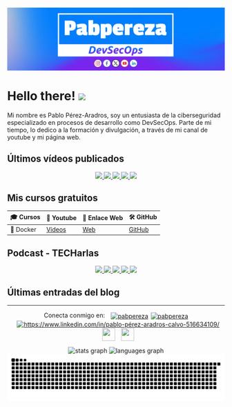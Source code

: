 ![](./static/img/banner_github.jpg)


# Hello there! <img src="https://media.giphy.com/media/hvRJCLFzcasrR4ia7z/giphy.gif" width="25px"> 

Mi nombre es Pablo Pérez-Aradros, soy un entusiasta de la ciberseguridad especializado en procesos de desarrollo como DevSecOps. Parte de mi tiempo, lo dedico a la formación y divulgación, a través de mi canal de youtube y mi página web. 

## Últimos vídeos publicados
<p align=center>

<a href='https://youtu.be/lQoh9gaEvvc' target='_blank'>
  <img width='19%' src='https://img.youtube.com/vi/lQoh9gaEvvc/mqdefault.jpg' />
</a>

<a href='https://youtu.be/APgKgrcibvs' target='_blank'>
  <img width='19%' src='https://img.youtube.com/vi/APgKgrcibvs/mqdefault.jpg' />
</a>

<a href='https://youtu.be/g9YrJATNqCY' target='_blank'>
  <img width='19%' src='https://img.youtube.com/vi/g9YrJATNqCY/mqdefault.jpg' />
</a>

<a href='https://youtu.be/5CNQMeYUBPs' target='_blank'>
  <img width='19%' src='https://img.youtube.com/vi/5CNQMeYUBPs/mqdefault.jpg' />
</a>

<a href='https://youtu.be/ZdfpVNRuaJ0' target='_blank'>
  <img width='19%' src='https://img.youtube.com/vi/ZdfpVNRuaJ0/mqdefault.jpg' />
</a>

</p>

## Mis cursos gratuitos 
| 🎓 Cursos | 🎥 Youtube | 🔗 Enlace Web | 🛠️ GitHub | 
| --- | --- | --- | --- | 
| 🐳 Docker | [Vídeos](https://www.youtube.com/playlist?list=PLQhxXeq1oc2n7YnjRhq7qVMzZWtDY7Zz0) | [Web](https://pabpereza.dev/docs/Cursos/docker)  | [GitHub](https://github.com/pabpereza/pabpereza/tree/main/docs/Cursos/docker) | 


## Podcast - TECHarlas
<p align=center>

<a href='https://youtu.be/UjHVqCXEvHQ' target='_blank'>
  <img width='19%' src='https://img.youtube.com/vi/UjHVqCXEvHQ/mqdefault.jpg' />
</a>

<a href='https://youtu.be/ZrLGYSUpDPM' target='_blank'>
  <img width='19%' src='https://img.youtube.com/vi/ZrLGYSUpDPM/mqdefault.jpg' />
</a>

<a href='https://youtu.be/csNytM7XFz4' target='_blank'>
  <img width='19%' src='https://img.youtube.com/vi/csNytM7XFz4/mqdefault.jpg' />
</a>

<a href='https://youtu.be/y_c_tPXusqM' target='_blank'>
  <img width='19%' src='https://img.youtube.com/vi/y_c_tPXusqM/mqdefault.jpg' />
</a>

<a href='https://youtu.be/JP7iyeiK6dg' target='_blank'>
  <img width='19%' src='https://img.youtube.com/vi/JP7iyeiK6dg/mqdefault.jpg' />
</a>

</p>


## Últimas entradas del blog

---
<p align="center">
Conecta conmigo en:
<a href="https://twitter.com/pabpereza" target="_blank"><img align="center" src="https://cdn.iconscout.com/icon/free/png-256/free-twitter-x-9581782-7740647.png" alt="pabpereza" height="50" width="50" style="margin-left:10px" /></a>    
<a href="https://www.youtube.com/c/pabpereza" target="_blank"><img align="center" src="https://raw.githubusercontent.com/maurodesouza/profile-readme-generator/master/src/assets/icons/social/youtube/default.svg" alt="pabpereza" height="30" width="40" style="margin-left:2px" /></a>      
<a href="https://www.linkedin.com/in/pablo-pérez-aradros-calvo-516634109/" target="_blank"><img align="center" src="https://raw.githubusercontent.com/maurodesouza/profile-readme-generator/master/src/assets/icons/social/linkedin/default.svg" alt="https://www.linkedin.com/in/pablo-pérez-aradros-calvo-516634109/" height="30" width="40" style="margin-left:10px"/></a>   
<a href="https://www.tiktok.com/@pabpereza" target="_blank"><img align="center" src="https://www.edigitalagency.com.au/wp-content/uploads/TikTok-icon-glyph.png"  height="30" width="30" style="margin-left:10px"/></a>   
<a href="https://www.instagram.com/pabpereza/" target="_blank"><img align="center" src="https://raw.githubusercontent.com/maurodesouza/profile-readme-generator/master/src/assets/icons/social/instagram/default.svg"  height="30" width="30" style="margin-left:10px" /></a>
</p>

<div align="center">
  <img src="https://github-readme-stats.vercel.app/api?username=pabpereza&hide_title=false&hide_rank=false&show_icons=true&include_all_commits=true&count_private=true&disable_animations=false&theme=dracula&locale=en&hide_border=false&order=1" height="150" alt="stats graph"  />
  <img src="https://github-readme-stats.vercel.app/api/top-langs?username=pabpereza&locale=en&hide_title=false&layout=compact&card_width=320&langs_count=5&theme=dracula&hide_border=false&order=2" height="150" alt="languages graph"  />
</div>


<img src="https://raw.githubusercontent.com/pabpereza/pabpereza/output/snake.svg" alt="Snake animation" />

